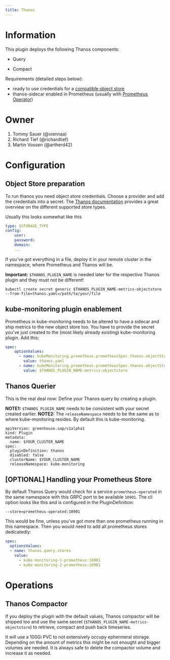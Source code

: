 ```yaml
---
title: Thanos
---
```


# Information

This plugin deploys the following Thanos components:

* Query
<!--* Query Frontend-->
* Compact
<!--* (Ruler)-->
<!--* Storegateway-->

Requirements (detailed steps below):
* ready to use credentials for a [compatible object store](https://thanos.io/tip/thanos/storage.md/)
* thanos-sidecar enabled in Prometheus (usually with [Prometheus Operator](https://prometheus-operator.dev/docs/api-reference/api/#monitoring.coreos.com/v1.ThanosSpec))

# Owner

1. Tommy Sauer (@viennaa) 
2. Richard Tief (@richardtief) 
3. Martin Vossen (@artherd42) 

# Configuration

## Object Store preparation

To run thanos you need object store credentials. Choose a provider and add the credentials into a secret. The [Thanos documentation](https://thanos.io/tip/thanos/storage.md/) provides a great overview on the different supported store types.

Usually this looks somewhat like this

```yaml
type: $STORAGE_TYPE
config:
    user:
    password:
    domain:
    ...
```

If you've got everything in a file, deploy it in your remote cluster in the namespace, where Prometheus and Thanos will be.

**Important:** `$THANOS_PLUGIN_NAME` is needed later for the respective Thanos plugin and they must not be different!

```
kubectl create secret generic $THANOS_PLUGIN_NAME-metrics-objectstore --from-file=thanos.yaml=/path/to/your/file
```


## kube-monitoring plugin enablement 

Prometheus in kube-monitoring needs to be altered to have a sidecar and ship metrics to the new object store too. You have to provide the secret you've just created to the (most likely already existing) kube-monitoring plugin. Add this:

```yaml
spec:
    optionValues:
      - name: kubeMonitoring.prometheus.prometheusSpec.thanos.objectStorageConfig.existingSecret.key
        value: thanos.yaml
      - name: kubeMonitoring.prometheus.prometheusSpec.thanos.objectStorageConfig.existingSecret.name
        value: $THANOS_PLUGIN_NAME-metrics-objectstore
```

## Thanos Querier

This is the real deal now: Define your Thanos query by creating a plugin.

**NOTE1:** `$THANOS_PLUGIN_NAME` needs to be consistent with your secret created earlier.
**NOTE2:** The `releaseNamespace` needs to be the same as to where kube-monitoring resides. By default this is kube-monitoring. 


```
apiVersion: greenhouse.sap/v1alpha1
kind: Plugin
metadata:
  name: $YOUR_CLUSTER_NAME
spec:
  pluginDefinition: thanos
  disabled: false
  clusterName: $YOUR_CLUSTER_NAME 
  releaseNamespace: kube-monitoring
```

## [OPTIONAL] Handling your Prometheus Store
By default Thanos Query would check for a service `prometheus-operated` in the same namespace with this GRPC port to be available `10901`. The cli option looks like this and is configured in the PluginDefinition:

`--store=prometheus-operated:10901`

This would be fine, unless you've got more than one prometheus running in this namespace. Then you would need to add all prometheus stores dedicatedly:

```yaml
spec:
  optionsValues:
  - name: thanos.query.stores
    value:
      - kube-monitoring-1-prometheus:10901 
      - kube-monitoring-2-prometheus:10901 
```


# Operations

## Thanos Compactor

If you deploy the plugin with the default values, Thanos compactor will be shipped too and use the same secret (`$THANOS_PLUGIN_NAME-metrics-objectstore`) to retrieve, compact and push back timeseries.

It will use a 100Gi PVC to not extensively occupy ephermeral storage. Depending on the amount of metrics this might be not enought and bigger volumes are needed. It is always safe to delete the compactor volume and increase it as needed. 
